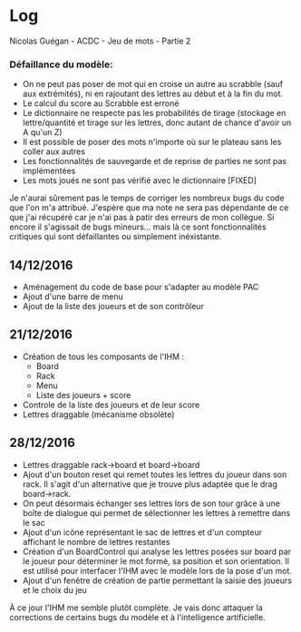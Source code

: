 # Log

Nicolas Guégan - ACDC - Jeu de mots - Partie 2

### Défaillance du modèle:
* On ne peut pas poser de mot qui en croise un autre au scrabble (sauf aux extrémités), ni en rajoutant des lettres au début et à la fin du mot.
* Le calcul du score au Scrabble est erroné
* Le dictionnaire ne respecte pas les probabilités de tirage (stockage en lettre/quantité et tirage sur les lettres, donc autant de chance d'avoir un A qu'un Z)
* Il est possible de poser des mots n'importe où sur le plateau sans les coller aux autres
* Les fonctionnalités de sauvegarde et de reprise de parties ne sont pas implémentées
* Les mots joués ne sont pas vérifié avec le dictionnaire [FIXED]

Je n'aurai sûrement pas le temps de corriger les nombreux bugs du code que l'on m'a attribué. J'espère que ma note ne sera pas dépendante de ce que j'ai récupéré car je n'ai pas à patir des erreurs de mon collègue. Si encore il s'agissait de bugs mineurs... mais là ce sont fonctionnalités critiques qui sont défaillantes ou simplement inéxistante.

## 14/12/2016
* Aménagement du code de base pour s'adapter au modèle PAC
* Ajout d'une barre de menu
* Ajout de la liste des joueurs et de son contrôleur

## 21/12/2016
* Création de tous les composants de l'IHM :
	- Board
	- Rack
	- Menu
	- Liste des joueurs + score
* Controle de la liste des joueurs et de leur score
* Lettres draggable (mécanisme obsolète)

## 28/12/2016
* Lettres draggable rack->board et board->board
* Ajout d'un bouton reset qui remet toutes les lettres du joueur dans son rack. Il s'agit d'un alternative que je trouve plus adaptée que le drag board->rack.
* On peut désormais échanger ses lettres lors de son tour grâce à une boîte de dialogue qui permet de sélectionner les lettres à remettre dans le sac
* Ajout d'un icône représentant le sac de lettres et d'un compteur affichant le nombre de lettres restantes
* Création d'un BoardControl qui analyse les lettres posées sur board par le joueur pour déterminer le mot formé, sa position et son orientation. Il est utilisé pour interfacer l'IHM avec le modèle lors de la pose d'un mot.
* Ajout d'un fenêtre de création de partie permettant la saisie des joueurs et le choix du jeu

À ce jour l'IHM me semble plutôt complète. Je vais donc attaquer la corrections de certains bugs du modèle et à l'intelligence artificielle.